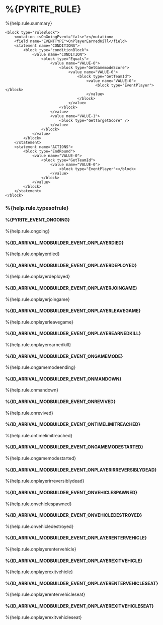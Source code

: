 # %{PYRITE_RULE}

%{help.rule.summary}

```
<block type="ruleBlock">
	<mutation isOnGoingEvent="false"></mutation>
    <field name="EVENTTYPE">OnPlayerEarnedKill</field>
    <statement name="CONDITIONS">
        <block type="conditionBlock">
            <value name="CONDITION">
                <block type="Equals">
                    <value name="VALUE-0">
                        <block type="GetGamemodeScore">
							<value name="VALUE-0">
								<block type="GetTeamId">
									<value name="VALUE-0">
										<block type="EventPlayer"></block>
									</value>
								</block>
							</value>
						</block>
                    </value>
                    <value name="VALUE-1">
                        <block type="GetTargetScore" />
                    </value>
                </block>
            </value>
        </block>
    </statement>
	<statement name="ACTIONS">
        <block type="EndRound">
            <value name="VALUE-0">
                <block type="GetTeamId">
					<value name="VALUE-0">
						<block type="EventPlayer"></block>
					</value>
				</block>
            </value>
        </block>
    </statement>
</block>
```

### %{help.rule.typesofrule}

#### %{PYRITE_EVENT_ONGOING}

%{help.rule.ongoing}

#### %{ID_ARRIVAL_MODBUILDER_EVENT_ONPLAYERDIED}

%{help.rule.onplayerdied}

#### %{ID_ARRIVAL_MODBUILDER_EVENT_ONPLAYERDEPLOYED}

%{help.rule.onplayerdeployed}

#### %{ID_ARRIVAL_MODBUILDER_EVENT_ONPLAYERJOINGAME}

%{help.rule.onplayerjoingame}

#### %{ID_ARRIVAL_MODBUILDER_EVENT_ONPLAYERLEAVEGAME}

%{help.rule.onplayerleavegame}

#### %{ID_ARRIVAL_MODBUILDER_EVENT_ONPLAYEREARNEDKILL}

%{help.rule.onplayerearnedkill}

#### %{ID_ARRIVAL_MODBUILDER_EVENT_ONGAMEMODE}

%{help.rule.ongamemodeending}

#### %{ID_ARRIVAL_MODBUILDER_EVENT_ONMANDOWN}

%{help.rule.onmandown}

#### %{ID_ARRIVAL_MODBUILDER_EVENT_ONREVIVED}

%{help.rule.onrevived}

#### %{ID_ARRIVAL_MODBUILDER_EVENT_ONTIMELIMITREACHED}

%{help.rule.ontimelimitreached}

#### %{ID_ARRIVAL_MODBUILDER_EVENT_ONGAMEMODESTARTED}

%{help.rule.ongamemodestarted}

#### %{ID_ARRIVAL_MODBUILDER_EVENT_ONPLAYERIRREVERSIBLYDEAD}

%{help.rule.onplayerirreversiblydead}

#### %{ID_ARRIVAL_MODBUILDER_EVENT_ONVEHICLESPAWNED}

%{help.rule.onvehiclespawned}

#### %{ID_ARRIVAL_MODBUILDER_EVENT_ONVEHICLEDESTROYED}

%{help.rule.onvehicledestroyed}

#### %{ID_ARRIVAL_MODBUILDER_EVENT_ONPLAYERENTERVEHICLE}

%{help.rule.onplayerentervehicle}

#### %{ID_ARRIVAL_MODBUILDER_EVENT_ONPLAYEREXITVEHICLE}

%{help.rule.onplayerexitvehicle}

#### %{ID_ARRIVAL_MODBUILDER_EVENT_ONPLAYERENTERVEHICLESEAT}

%{help.rule.onplayerentervehicleseat}

#### %{ID_ARRIVAL_MODBUILDER_EVENT_ONPLAYEREXITVEHICLESEAT}

%{help.rule.onplayerexitvehicleseat}

